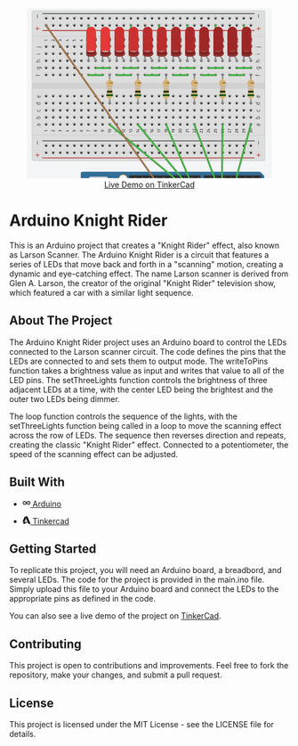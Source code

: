 <div align="center">
  <a href="https://github.com/Kielx/arduino-knight-rider">
    <img src="assets/Animation.gif" alt="Showcase gif">
  </a>
  <br>
  <a href="https://www.tinkercad.com/things/h6UGRvyt57M?sharecode=AdzrjSHtaL6RfG9oV-UQ7uABUGXwvTwtX3bNIyHkgfQ">
    Live Demo on TinkerCad
  </a>
</div>

# Arduino Knight Rider

This is an Arduino project that creates a "Knight Rider" effect, also known as Larson Scanner. The Arduino Knight Rider is a circuit that features a series of LEDs that move back and forth in a "scanning" motion, creating a dynamic and eye-catching effect. The name Larson scanner is derived from Glen A. Larson, the creator of the original "Knight Rider" television show, which featured a car with a similar light sequence.
  
<!-- ABOUT THE PROJECT -->
## About The Project


The Arduino Knight Rider project uses an Arduino board to control the LEDs connected to the Larson scanner circuit. The code defines the pins that the LEDs are connected to and sets them to output mode. The writeToPins function takes a brightness value as input and writes that value to all of the LED pins. The setThreeLights function controls the brightness of three adjacent LEDs at a time, with the center LED being the brightest and the outer two LEDs being dimmer.

The loop function controls the sequence of the lights, with the setThreeLights function being called in a loop to move the scanning effect across the row of LEDs. The sequence then reverses direction and repeats, creating the classic "Knight Rider" effect. Connected to a potentiometer, the speed of the scanning effect can be adjusted.


## Built With

- <a href="https://www.arduino.cc/">
    <img src="assets/arduino.svg" alt="Arduino logo" width="14" > Arduino
</a>

- <a href="https://www.tinkercad.com/">
    <img src="assets/autodesk.svg" alt="Autodesk Tinkercad Logo" width="14" > Tinkercad
</a>

## Getting Started
To replicate this project, you will need an Arduino board, a breadbord, and several LEDs. The code for the project is provided in the main.ino file. Simply upload this file to your Arduino board and connect the LEDs to the appropriate pins as defined in the code.

You can also see a live demo of the project on  <a href="https://www.tinkercad.com/things/h6UGRvyt57M?sharecode=AdzrjSHtaL6RfG9oV-UQ7uABUGXwvTwtX3bNIyHkgfQ">TinkerCad</a>.

## Contributing
This project is open to contributions and improvements. Feel free to fork the repository, make your changes, and submit a pull request.

## License
This project is licensed under the MIT License - see the LICENSE file for details.